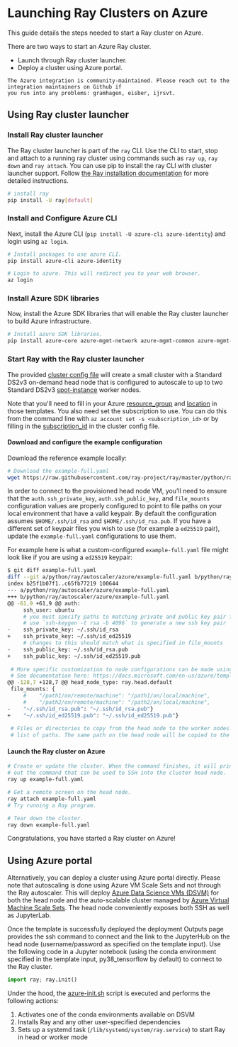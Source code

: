 
# Launching Ray Clusters on Azure

This guide details the steps needed to start a Ray cluster on Azure.

There are two ways to start an Azure Ray cluster.
- Launch through Ray cluster launcher.
- Deploy a cluster using Azure portal.

```{note}
The Azure integration is community-maintained. Please reach out to the integration maintainers on Github if
you run into any problems: gramhagen, eisber, ijrsvt.
```

## Using Ray cluster launcher


### Install Ray cluster launcher

The Ray cluster launcher is part of the `ray` CLI. Use the CLI to start, stop and attach to a running ray cluster using commands such as  `ray up`, `ray down` and `ray attach`. You can use pip to install the ray CLI with cluster launcher support. Follow [the Ray installation documentation](installation) for more detailed instructions.

```bash
# install ray
pip install -U ray[default]
```

### Install and Configure Azure CLI

Next, install the Azure CLI (`pip install -U azure-cli azure-identity`) and login using `az login`.

```bash
# Install packages to use azure CLI.
pip install azure-cli azure-identity

# Login to azure. This will redirect you to your web browser.
az login
```

### Install Azure SDK libraries

Now, install the Azure SDK libraries that will enable the Ray cluster launcher to build Azure infrastructure.

```bash
# Install azure SDK libraries.
pip install azure-core azure-mgmt-network azure-mgmt-common azure-mgmt-resource azure-mgmt-compute msrestazure
```

### Start Ray with the Ray cluster launcher

The provided [cluster config file](https://github.com/ray-project/ray/tree/eacc763c84d47c9c5b86b26a32fd62c685be84e6/python/ray/autoscaler/azure/example-full.yaml) will create a small cluster with a Standard DS2v3 on-demand head node that is configured to autoscale to up to two Standard DS2v3 [spot-instance](https://docs.microsoft.com/en-us/azure/virtual-machines/windows/spot-vms) worker nodes.

Note that you'll need to fill in your Azure [resource_group](https://github.com/ray-project/ray/blob/eacc763c84d47c9c5b86b26a32fd62c685be84e6/python/ray/autoscaler/azure/example-full.yaml#L42) and [location](https://github.com/ray-project/ray/blob/eacc763c84d47c9c5b86b26a32fd62c685be84e6/python/ray/autoscaler/azure/example-full.yaml#L41) in those templates. You also need set the subscription to use. You can do this from the command line with `az account set -s <subscription_id>` or by filling in the [subscription_id](https://github.com/ray-project/ray/blob/eacc763c84d47c9c5b86b26a32fd62c685be84e6/python/ray/autoscaler/azure/example-full.yaml#L44) in the cluster config file.

#### Download and configure the example configuration

Download the reference example locally:

```bash
# Download the example-full.yaml
wget https://raw.githubusercontent.com/ray-project/ray/master/python/ray/autoscaler/azure/example-full.yaml
```

In order to connect to the provisioned head node VM, you'll need to ensure that the `auth.ssh_private_key`, `auth.ssh_public_key`, and `file_mounts` configuration values are properly configured to point to file paths on your local environment that have a valid keypair. By default the configuration assumes `$HOME/.ssh/id_rsa` and `$HOME/.ssh/id_rsa.pub`. If you have a different set of keypair files you wish to use (for example a `ed25519` pair), update the `example-full.yaml` configurations to use them.

For example here is what a custom-configured `example-full.yaml` file might look like if you are using a `ed25519` keypair:

```sh
$ git diff example-full.yaml 
diff --git a/python/ray/autoscaler/azure/example-full.yaml b/python/ray/autoscaler/azure/example-full.yaml
index b25f1b07f1..c65fb77219 100644
--- a/python/ray/autoscaler/azure/example-full.yaml
+++ b/python/ray/autoscaler/azure/example-full.yaml
@@ -61,9 +61,9 @@ auth:
     ssh_user: ubuntu
     # you must specify paths to matching private and public key pair files
     # use `ssh-keygen -t rsa -b 4096` to generate a new ssh key pair
-    ssh_private_key: ~/.ssh/id_rsa
+    ssh_private_key: ~/.ssh/id_ed25519
     # changes to this should match what is specified in file_mounts
-    ssh_public_key: ~/.ssh/id_rsa.pub
+    ssh_public_key: ~/.ssh/id_ed25519.pub
 
 # More specific customization to node configurations can be made using the ARM template azure-vm-template.json file
 # See documentation here: https://docs.microsoft.com/en-us/azure/templates/microsoft.compute/2019-03-01/virtualmachines
@@ -128,7 +128,7 @@ head_node_type: ray.head.default
 file_mounts: {
     #    "/path1/on/remote/machine": "/path1/on/local/machine",
     #    "/path2/on/remote/machine": "/path2/on/local/machine",
-    "~/.ssh/id_rsa.pub": "~/.ssh/id_rsa.pub"}
+    "~/.ssh/id_ed25519.pub": "~/.ssh/id_ed25519.pub"}
 
 # Files or directories to copy from the head node to the worker nodes. The format is a
 # list of paths. The same path on the head node will be copied to the worker node.
 ```

#### Launch the Ray cluster on Azure

```bash
# Create or update the cluster. When the command finishes, it will print
# out the command that can be used to SSH into the cluster head node.
ray up example-full.yaml

# Get a remote screen on the head node.
ray attach example-full.yaml
# Try running a Ray program.

# Tear down the cluster.
ray down example-full.yaml
```

Congratulations, you have started a Ray cluster on Azure!

## Using Azure portal

Alternatively, you can deploy a cluster using Azure portal directly. Please note that autoscaling is done using Azure VM Scale Sets and not through the Ray autoscaler. This will deploy [Azure Data Science VMs (DSVM)](https://azure.microsoft.com/en-us/services/virtual-machines/data-science-virtual-machines/) for both the head node and the auto-scalable cluster managed by [Azure Virtual Machine Scale Sets](https://azure.microsoft.com/en-us/services/virtual-machine-scale-sets/).
The head node conveniently exposes both SSH as well as JupyterLab.



Once the template is successfully deployed the deployment Outputs page provides the ssh command to connect and the link to the JupyterHub on the head node (username/password as specified on the template input).
Use the following code in a Jupyter notebook (using the conda environment specified in the template input, py38_tensorflow by default) to connect to the Ray cluster.

```python
import ray; ray.init()
```

Under the hood, the [azure-init.sh](https://github.com/ray-project/ray/blob/master/doc/azure/azure-init.sh) script is executed and performs the following actions:

1. Activates one of the conda environments available on DSVM
2. Installs Ray and any other user-specified dependencies
3. Sets up a systemd task (``/lib/systemd/system/ray.service``) to start Ray in head or worker mode
